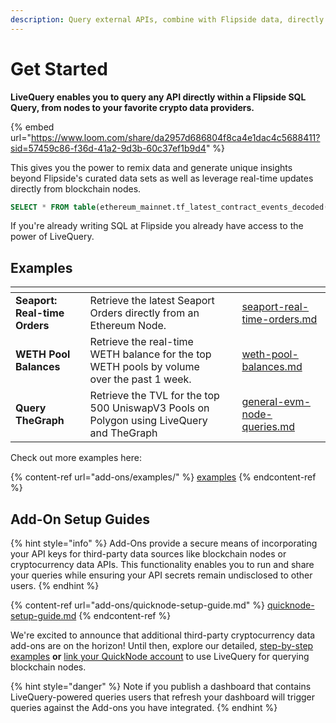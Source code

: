 ```yaml
---
description: Query external APIs, combine with Flipside data, directly in SQL
---
```


# Get Started

**LiveQuery enables you to query any API directly within a Flipside SQL Query, from nodes to your favorite crypto data providers.**&#x20;

{% embed url="https://www.loom.com/share/da2957d686804f8ca4e1dac4c5688411?sid=57459c86-f36d-41a2-9d3b-60c37ef1b9d4" %}

This gives you the power to remix data and generate unique insights beyond Flipside's curated data sets as well as leverage real-time updates directly from blockchain nodes.

```sql
SELECT * FROM table(ethereum_mainnet.tf_latest_contract_events_decoded(<address>))
```

If you're already writing SQL at Flipside you already have access to the power of LiveQuery.

## Examples

<table data-view="cards"><thead><tr><th></th><th></th><th></th><th data-hidden data-card-target data-type="content-ref"></th></tr></thead><tbody><tr><td><strong>Seaport: Real-time Orders</strong></td><td>Retrieve the latest Seaport Orders directly from an Ethereum Node.</td><td></td><td><a href="add-ons/examples/evm-functions/seaport-real-time-orders.md">seaport-real-time-orders.md</a></td></tr><tr><td><strong>WETH Pool Balances</strong></td><td>Retrieve the real-time WETH balance for the top WETH pools by volume over the past 1 week. </td><td></td><td><a href="add-ons/examples/evm-functions/weth-pool-balances.md">weth-pool-balances.md</a></td></tr><tr><td><strong>Query TheGraph</strong></td><td>Retrieve the TVL for the top 500 UniswapV3 Pools on Polygon using LiveQuery and TheGraph</td><td></td><td><a href="add-ons/examples/evm-functions/general-evm-node-queries.md">general-evm-node-queries.md</a></td></tr></tbody></table>

Check out more examples here:

{% content-ref url="add-ons/examples/" %}
[examples](add-ons/examples/)
{% endcontent-ref %}

## Add-On Setup Guides

{% hint style="info" %}
Add-Ons provide a secure means of incorporating your API keys for third-party data sources like blockchain nodes or cryptocurrency data APIs. This functionality enables you to run and share your queries while ensuring your API secrets remain undisclosed to other users.
{% endhint %}

{% content-ref url="add-ons/quicknode-setup-guide.md" %}
[quicknode-setup-guide.md](add-ons/quicknode-setup-guide.md)
{% endcontent-ref %}

We're excited to announce that additional third-party cryptocurrency data add-ons are on the horizon! Until then, explore our detailed, [step-by-step examples](add-ons/examples/) **or** [link your QuickNode account](add-ons/quicknode-setup-guide.md) to use LiveQuery for querying blockchain nodes.

{% hint style="danger" %}
Note if you publish a dashboard that contains LiveQuery-powered queries users that refresh your dashboard will trigger queries against the Add-ons you have integrated.
{% endhint %}
